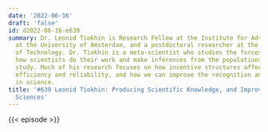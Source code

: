 ```yaml
---
date: '2022-06-16'
draft: 'false'
id: d2022-06-16-e639
summary: Dr. Leonid Tiokhin is Research Fellow at the Institute for Advanced Study
  at the University of Amsterdam, and a postdoctoral researcher at the Eindhoven University
  of Technology. Dr. Tiokhin is a meta-scientist who studies the forces that shape
  how scientists do their work and make inferences from the populations that they
  study. Much of his research focuses on how incentive structures affect scientific
  efficiency and reliability, and how we can improve the recognition and reward structures
  in science.
title: '#639 Leonid Tiokhin: Producing Scientific Knowledge, and Improving the Social
  Sciences'
---
```

{{< episode >}}
